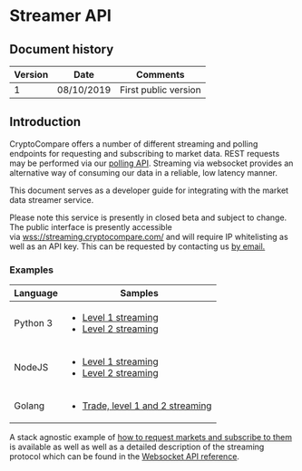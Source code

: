 # Streamer API

## Document history

<table>
	<thead> 
		<tr>
			<th>Version</th>
			<th>Date</th>
			<th>Comments</th>
		</tr>
	</thead>
	<tbody>
		<tr>
			<td>1</td>
			<td>08/10/2019</td>
			<td>First public version</td>
		</tr>
	</tbody>
</table>

## Introduction
CryptoCompare offers a number of different streaming and polling endpoints for requesting and subscribing to market data. REST requests may be performed via our [polling API](https://min-api.cryptocompare.com/). Streaming via websocket provides an alternative way of consuming our data in a reliable, low latency manner. 

This document serves as a developer guide for integrating with the market data streamer service.

Please note this service is presently in closed beta and subject to change.
The public interface is presently accessible via [wss://streaming.cryptocompare.com/](wss://streaming.cryptocompare.com/) and will require IP whitelisting as well as an API key. This can be requested by contacting us [by email.](mailto:data@cryptocompare.com)

### Examples

<table>
	<thead> 
		<tr>
			<th>Language</th>
			<th>Samples</th>
		</tr>
	</thead>
	<tbody>
		<tr>
			<td>Python 3</td>
			<td>
				<ul>
					<li><a href="examples/python/level-1-streaming.py">Level 1 streaming</a></li>
					<li><a href="examples/python/level-2-streaming.py">Level 2 streaming</a></li>
				</ul>
			</td>
		</tr>
		<tr>
			<td>NodeJS</td>
			<td>
				<ul>
					<li><a href="examples/nodejs/level-1-streaming.js">Level 1 streaming</a></li>
					<li><a href="examples/nodejs/level-2-streaming.js">Level 2 streaming</a></li>
				</ul>
			</td>
		</tr>
		<tr>
			<td>Golang</td>
			<td>
				<ul>
					<li><a href="examples/golang/streaming-example.go">Trade, level 1 and 2 streaming</a></li>
				</ul>
			</td>
		</tr>
	</tbody>
</table>

A stack agnostic example of [how to request markets and subscribe to them](WS_step_by_step.md) is available as well as well as a detailed description of the streaming protocol which can be found in the [Websocket API reference](WS.md).
